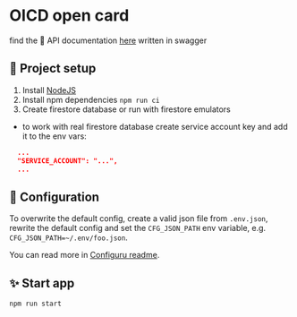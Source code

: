 # OICD open card

find the 📝 API documentation [here](./docs/api/openapi.yaml) written in swagger

## 👷 Project setup
1. Install [NodeJS](https://nodejs.org/en/download/)
2. Install npm dependencies `npm run ci`
3. Create firestore database or run with firestore emulators
  - to work with real firestore database create service account key and add it to the env vars:
  ```json
    ...
    "SERVICE_ACCOUNT": "...",
    ...
  ```

## 🔧 Configuration

To overwrite the default config, create a valid json file from `.env.json`, rewrite the default config and set the `CFG_JSON_PATH` env variable, e.g. `CFG_JSON_PATH=~/.env/foo.json`.

You can read more in [Configuru readme](https://github.com/AckeeCZ/configuru).

## ✨ Start app
`npm run start`

